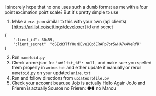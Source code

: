 I sincerely hope that no one uses such a dumb format as me with a four point excimation point scale? But it's pretty simple to use
1. Make a `env.json` similar to this with your own (api clients)[https://anilist.co/settings/developer] id and secret
```
{
    "client_id": 30459,
    "client_secret": "oSEcR3TfYOurDEve1Op3ERAPp7or5wHA7e4VeRfR"
}
```
2. Run `nametoid.py`
3. Check anime.json for `"anilist_id": null,` and make sure you spelled them properly in `anime.txt` and either update it manually or rerun `nametoid.py` on your updated `anime.txt`
4. Run and follow directions from `updateprofile.py`
5. Check your account beacuse Jojo is actually Hello Again JoJo and Frieren is actually Sousou no Frieren: ●● no Mahou